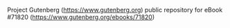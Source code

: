 Project Gutenberg (https://www.gutenberg.org) public repository
for eBook #71820 (https://www.gutenberg.org/ebooks/71820)
